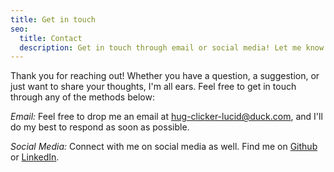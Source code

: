 ```yaml
---
title: Get in touch
seo:
  title: Contact
  description: Get in touch through email or social media! Let me know how I can help.
---
```


Thank you for reaching out! Whether you have a question, a suggestion, or just want to share your thoughts, I'm all ears. Feel free to get in touch through any of the methods below:

_Email:_
Feel free to drop me an email at [hug-clicker-lucid@duck.com](mailto:hug-clicker-lucid@duck.com), and I'll do my best to respond as soon as possible.

_Social Media:_
Connect with me on social media as well. Find me on [Github](https://github.com/kshitijrajsharma) or [LinkedIn](https://www.linkedin.com/in/kshitijrajsharma).
